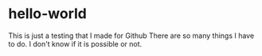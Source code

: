 # hello-world
This is just a testing that I made for Github 
There are so many things I have to do. 
I don't know if it is possible or not.
